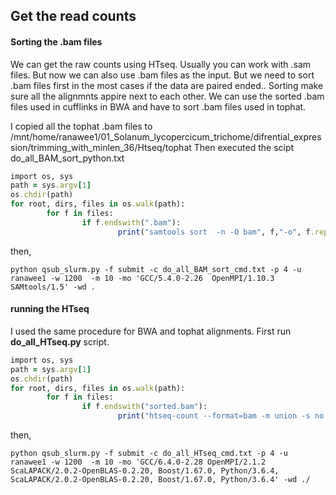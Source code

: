 ## Get the read counts

#### Sorting the .bam files

We can get the raw counts using HTseq.
Usually you can work with .sam files. But now we can also use .bam files as the input. But we need to sort .bam files first in the most cases if the data are paired ended..
Sorting make sure all the alignmnts appire next to each other.
We can use the sorted .bam files used in cufflinks in BWA and have to sort .bam files used in tophat.

I copied all the tophat .bam files to /mnt/home/ranawee1/01_Solanum_lycopercicum_trichome/difrential_expression/trimming_with_minlen_36/Htseq/tophat
Then executed the scipt do_all_BAM_sort_python.txt
```ruby
import os, sys
path = sys.argv[1]
os.chdir(path)
for root, dirs, files in os.walk(path):
        for f in files:
                if f.endswith(".bam"):
                        print("samtools sort  -n -O bam", f,"-o", f.replace(".bam","_sorted.bam"))

```
 then,
 ```
 python qsub_slurm.py -f submit -c do_all_BAM_sort_cmd.txt -p 4 -u ranawee1 -w 1200  -m 10 -mo 'GCC/5.4.0-2.26  OpenMPI/1.10.3 SAMtools/1.5' -wd .
 ```

#### running the HTseq

I used the same procedure for BWA and tophat alignments.
First run **do_all_HTseq.py** script.
```ruby
import os, sys
path = sys.argv[1]
os.chdir(path)
for root, dirs, files in os.walk(path):
        for f in files:
                if f.endswith("sorted.bam"):
                        print("htseq-count --format=bam -m union -s no -t gene -i ID", f,  "/mnt/home/ranawee1/01_Solanum_lycopercicum_trichome/difrential_expression/trimming_with_minlen_36/cufflinks/ITAG4.0_gene_models.gff >", "HT_seq_"+f.replace("_P_sorted.bam", ""))

```

then,
```
python qsub_slurm.py -f submit -c do_all_HTseq_cmd.txt -p 4 -u ranawee1 -w 1200  -m 10 -mo 'GCC/6.4.0-2.28 OpenMPI/2.1.2 ScaLAPACK/2.0.2-OpenBLAS-0.2.20, Boost/1.67.0, Python/3.6.4, ScaLAPACK/2.0.2-OpenBLAS-0.2.20, Boost/1.67.0, Python/3.6.4' -wd ./
```
